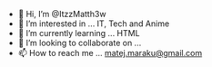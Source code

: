 - 👋 Hi, I’m @ItzzMatth3w
- 👀 I’m interested in ... IT, Tech and Anime
- 🌱 I’m currently learning ... HTML
- 💞️ I’m looking to collaborate on ...
- 📫 How to reach me ... matej.maraku@gmail.com

<!---
ItzzMatth3w/ItzzMatth3w is a ✨ special ✨ repository because its `README.md` (this file) appears on your GitHub profile.
You can click the Preview link to take a look at your changes.
--->
